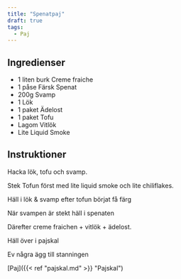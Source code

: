 ```yaml
---
title: "Spenatpaj"  
draft: true
tags:
  - Paj
---
```


## Ingredienser
- 1 liten burk Creme fraiche
- 1 påse Färsk Spenat
- 200g Svamp
- 1 Lök
- 1 paket Ädelost
- 1 paket Tofu
- Lagom Vitlök
- Lite Liquid Smoke

## Instruktioner
Hacka lök, tofu och svamp.

Stek Tofun först med lite liquid smoke och lite chiliflakes.

Häll i lök & svamp efter tofun börjat få färg

När svampen är stekt häll i spenaten

Därefter creme fraichen + vitlök + ädelost.

Häll över i pajskal

Ev några ägg till stanningen

[Paj]({{< ref "pajskal.md" >}} "Pajskal")
